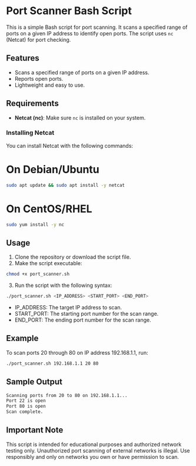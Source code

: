 # Port Scanner Bash Script

This is a simple Bash script for port scanning. It scans a specified range of ports on a given IP address to identify open ports. The script uses `nc` (Netcat) for port checking.

## Features

- Scans a specified range of ports on a given IP address.
- Reports open ports.
- Lightweight and easy to use.

## Requirements

- **Netcat (nc)**: Make sure `nc` is installed on your system.

### Installing Netcat

You can install Netcat with the following commands:


# On Debian/Ubuntu
```bash
sudo apt update && sudo apt install -y netcat
```

# On CentOS/RHEL
```bash
sudo yum install -y nc
```

## Usage
1. Clone the repository or download the script file.
2. Make the script executable:
```bash
chmod +x port_scanner.sh
```
3. Run the script with the following syntax:
```bash
./port_scanner.sh <IP_ADDRESS> <START_PORT> <END_PORT>
```
- IP_ADDRESS: The target IP address to scan.
- START_PORT: The starting port number for the scan range.
- END_PORT: The ending port number for the scan range.

## Example
To scan ports 20 through 80 on IP address 192.168.1.1, run:
```bash
./port_scanner.sh 192.168.1.1 20 80
```

## Sample Output
```bash
Scanning ports from 20 to 80 on 192.168.1.1...
Port 22 is open
Port 80 is open
Scan complete.
```

## Important Note
This script is intended for educational purposes and authorized network testing only. Unauthorized port scanning of external networks is illegal. Use responsibly and only on networks you own or have permission to scan.